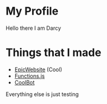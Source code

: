 # My Profile

Hello there I am Darcy

# Things that I made

- [EpicWebsite](https://epicwebsite.github.io/) (Cool)
- [Functions.js](https://github.com/DarccMan/fnct)
- [CoolBot](https://github.com/DarccMan/coolbot)

Everything else is just testing
